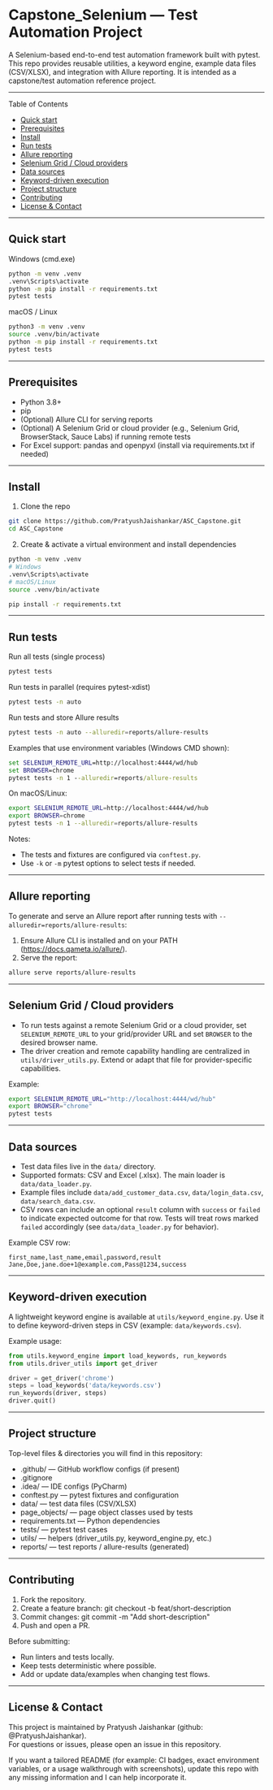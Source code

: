 # Capstone_Selenium — Test Automation Project

A Selenium-based end-to-end test automation framework built with pytest.  
This repo provides reusable utilities, a keyword engine, example data files (CSV/XLSX), and integration with Allure reporting. It is intended as a capstone/test automation reference project.

---

Table of Contents
- [Quick start](#quick-start)
- [Prerequisites](#prerequisites)
- [Install](#install)
- [Run tests](#run-tests)
- [Allure reporting](#allure-reporting)
- [Selenium Grid / Cloud providers](#selenium-grid--cloud-providers)
- [Data sources](#data-sources)
- [Keyword-driven execution](#keyword-driven-execution)
- [Project structure](#project-structure)
- [Contributing](#contributing)
- [License & Contact](#license--contact)

---

## Quick start

Windows (cmd.exe)
```cmd
python -m venv .venv
.venv\Scripts\activate
python -m pip install -r requirements.txt
pytest tests
```

macOS / Linux
```bash
python3 -m venv .venv
source .venv/bin/activate
python -m pip install -r requirements.txt
pytest tests
```

---

## Prerequisites

- Python 3.8+
- pip
- (Optional) Allure CLI for serving reports
- (Optional) A Selenium Grid or cloud provider (e.g., Selenium Grid, BrowserStack, Sauce Labs) if running remote tests
- For Excel support: pandas and openpyxl (install via requirements.txt if needed)

---

## Install

1. Clone the repo
```bash
git clone https://github.com/PratyushJaishankar/ASC_Capstone.git
cd ASC_Capstone
```

2. Create & activate a virtual environment and install dependencies
```bash
python -m venv .venv
# Windows
.venv\Scripts\activate
# macOS/Linux
source .venv/bin/activate

pip install -r requirements.txt
```

---

## Run tests

Run all tests (single process)
```bash
pytest tests
```

Run tests in parallel (requires pytest-xdist)
```bash
pytest tests -n auto
```

Run tests and store Allure results
```bash
pytest tests -n auto --alluredir=reports/allure-results
```

Examples that use environment variables (Windows CMD shown):
```cmd
set SELENIUM_REMOTE_URL=http://localhost:4444/wd/hub
set BROWSER=chrome
pytest tests -n 1 --alluredir=reports/allure-results
```

On macOS/Linux:
```bash
export SELENIUM_REMOTE_URL=http://localhost:4444/wd/hub
export BROWSER=chrome
pytest tests -n 1 --alluredir=reports/allure-results
```

Notes:
- The tests and fixtures are configured via `conftest.py`.
- Use `-k` or `-m` pytest options to select tests if needed.

---

## Allure reporting

To generate and serve an Allure report after running tests with `--alluredir=reports/allure-results`:

1. Ensure Allure CLI is installed and on your PATH (https://docs.qameta.io/allure/).
2. Serve the report:
```bash
allure serve reports/allure-results
```

---

## Selenium Grid / Cloud providers

- To run tests against a remote Selenium Grid or a cloud provider, set `SELENIUM_REMOTE_URL` to your grid/provider URL and set `BROWSER` to the desired browser name.
- The driver creation and remote capability handling are centralized in `utils/driver_utils.py`. Extend or adapt that file for provider-specific capabilities.

Example:
```bash
export SELENIUM_REMOTE_URL="http://localhost:4444/wd/hub"
export BROWSER="chrome"
pytest tests
```

---

## Data sources

- Test data files live in the `data/` directory.
- Supported formats: CSV and Excel (.xlsx). The main loader is `data/data_loader.py`.
- Example files include `data/add_customer_data.csv`, `data/login_data.csv`, `data/search_data.csv`.
- CSV rows can include an optional `result` column with `success` or `failed` to indicate expected outcome for that row. Tests will treat rows marked `failed` accordingly (see `data/data_loader.py` for behavior).

Example CSV row:
```csv
first_name,last_name,email,password,result
Jane,Doe,jane.doe+1@example.com,Pass@1234,success
```

---

## Keyword-driven execution

A lightweight keyword engine is available at `utils/keyword_engine.py`. Use it to define keyword-driven steps in CSV (example: `data/keywords.csv`).

Example usage:
```python
from utils.keyword_engine import load_keywords, run_keywords
from utils.driver_utils import get_driver

driver = get_driver('chrome')
steps = load_keywords('data/keywords.csv')
run_keywords(driver, steps)
driver.quit()
```

---

## Project structure

Top-level files & directories you will find in this repository:
- .github/                — GitHub workflow configs (if present)
- .gitignore
- .idea/                  — IDE configs (PyCharm)
- conftest.py             — pytest fixtures and configuration
- data/                   — test data files (CSV/XLSX)
- page_objects/           — page object classes used by tests
- requirements.txt        — Python dependencies
- tests/                  — pytest test cases
- utils/                  — helpers (driver_utils.py, keyword_engine.py, etc.)
- reports/                — test reports / allure-results (generated)

---

## Contributing

1. Fork the repository.
2. Create a feature branch: git checkout -b feat/short-description
3. Commit changes: git commit -m "Add short-description"
4. Push and open a PR.

Before submitting:
- Run linters and tests locally.
- Keep tests deterministic where possible.
- Add or update data/examples when changing test flows.

---

## License & Contact

This project is maintained by Pratyush Jaishankar (github: @PratyushJaishankar).  
For questions or issues, please open an issue in this repository.

If you want a tailored README (for example: CI badges, exact environment variables, or a usage walkthrough with screenshots), update this repo with any missing information and I can help incorporate it.
